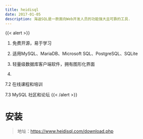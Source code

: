 ```yaml
---
title: heidisql
date: 2017-01-05
description: 海迪SQL是一款面向Web开发人员的功能强大且可靠的工具.
---
```


{{< alert >}}

1. 免费开源，易于学习

2. 适用MySQL、MariaDB、Microsoft SQL、PostgreSQL、SQLite

3. 轻量级数据库客户端软件，拥有图形化界面
3.

7.2 在线课程和培训

7.3 MySQL 社区和论坛
{{< /alert >}}
 # 安装

 > 地址：https://www.heidisql.com/download.php

















